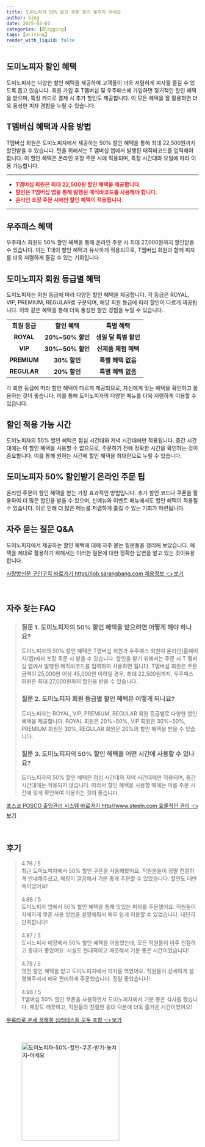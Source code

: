 ```yaml
---
title: 도미노피자 50% 할인 쿠폰 받기 놓치지 마세요
author: bing
date: 2025-02-01
categories: [Blogging]
tags: [writing]
render_with_liquid: false
---
```



<h2 id='도미노피자_할인_혜택'>도미노피자 할인 혜택</h2>

<p>도미노피자는 다양한 할인 혜택을 제공하여 고객들이 더욱 저렴하게 피자를 즐길 수 있도록 돕고 있습니다. 회원 가입 후 T멤버십 및 우주패스에 가입하면 정기적인 할인 혜택을 받으며, 특정 카드로 결제 시 추가 할인도 제공합니다. 이 모든 혜택을 잘 활용하면 더욱 풍성한 피자 경험을 누릴 수 있습니다.</p>

<h2 id='T멤버십_혜택'>T멤버십 혜택과 사용 방법</h2>

<p>T멤버십 회원은 도미노피자에서 제공하는 50% 할인 혜택을 통해 최대 22,500원까지 할인받을 수 있습니다. 턴을 위해서는 T 멤버십 앱에서 발행된 매직바코드를 입력해야 합니다. 이 할인 혜택은 온라인 포장 주문 시에 적용되며, 특정 시간대와 요일에 따라 이용 가능합니다.</p>

<hr />

<ul>
    <li><b><span style="color: #ee2323;">T멤버십 회원은 최대 22,500원 할인 혜택을 제공합니다.</span></b></li>
    <li><b><span style="color: #ee2323;">할인은 T멤버십 앱을 통해 발행된 매직바코드를 사용해야 합니다.</span></b></li>
    <li><b><span style="color: #ee2323;">온라인 포장 주문 시에만 할인 혜택이 적용됩니다.</span></b></li>
</ul>

<hr />

<h2 id='우주패스_혜택'>우주패스 혜택</h2>

<p>우주패스 회원도 50% 할인 혜택을 통해 온라인 주문 시 최대 27,000원까지 할인받을 수 있습니다. 이는 T데이 할인 혜택과 유사하게 적용되므로, T멤버십 회원과 함께 피자를 더욱 저렴하게 즐길 수 있는 기회입니다.</p>

<h2 id='회원_등급별_혜택'>도미노피자 회원 등급별 혜택</h2>

<p>도미노피자는 회원 등급에 따라 다양한 할인 혜택을 제공합니다. 각 등급은 ROYAL, VIP, PREMIUM, REGULAR로 구분되며, 해당 회원 등급에 따라 할인이 다르게 제공됩니다. 이와 같은 혜택을 통해 더욱 풍성한 할인 경험을 누릴 수 있습니다.</p>

<table>
    <tr>
        <td style="text-align: center; height: 17px;"><b>회원 등급</b></td>
        <td style="text-align: center; height: 17px;"><b>할인 혜택</b></td>
        <td style="text-align: center; height: 17px;"><b>특별 혜택</b></td>
    </tr>
    <tr>
        <td style="text-align: center; height: 17px;"><b>ROYAL</b></td>
        <td style="text-align: center; height: 17px;"><b>20%~50% 할인</b></td>
        <td style="text-align: center; height: 17px;"><b>생일 달 특별 할인</b></td>
    </tr>
    <tr>
        <td style="text-align: center; height: 17px;"><b>VIP</b></td>
        <td style="text-align: center; height: 17px;"><b>30%~50% 할인</b></td>
        <td style="text-align: center; height: 17px;"><b>신제품 체험 혜택</b></td>
    </tr>
    <tr>
        <td style="text-align: center; height: 17px;"><b>PREMIUM</b></td>
        <td style="text-align: center; height: 17px;"><b>30% 할인</b></td>
        <td style="text-align: center; height: 17px;"><b>특별 혜택 없음</b></td>
    </tr>
    <tr>
        <td style="text-align: center; height: 17px;"><b>REGULAR</b></td>
        <td style="text-align: center; height: 17px;"><b>20% 할인</b></td>
        <td style="text-align: center; height: 17px;"><b>특별 혜택 없음</b></td>
    </tr>
</table>

<p>각 회원 등급에 따라 할인 혜택이 다르게 제공되므로, 자신에게 맞는 혜택을 확인하고 활용하는 것이 좋습니다. 이를 통해 도미노피자의 다양한 메뉴를 더욱 저렴하게 이용할 수 있습니다.</p>

<h2 id='할인_적용_시간'>할인 적용 가능 시간</h2>

<p>도미노피자의 50% 할인 혜택은 점심 시간대와 저녁 시간대에만 적용됩니다. 중간 시간대에는 이 할인 혜택을 사용할 수 없으므로, 주문하기 전에 정확한 시간을 확인하는 것이 중요합니다. 이를 통해 원하는 시간에 할인 혜택을 최대한으로 누릴 수 있습니다.</p>

<h2 id='할인_받는_팁'>도미노피자 50% 할인받기 온라인 주문 팁</h2>

<p>온라인 주문이 할인 혜택을 받는 가장 효과적인 방법입니다. 추가 할인 코드나 쿠폰을 활용하여 더 많은 할인을 받을 수 있으며, 신메뉴와 이벤트 메뉴에서도 할인 혜택이 적용될 수 있습니다. 이로 인해 더 많은 메뉴를 저렴하게 즐길 수 있는 기회가 마련됩니다.</p>

<h2 id='자주_묻는_질문'>자주 묻는 질문 Q&A</h2>

<p>도미노피자에서 제공하는 할인 혜택에 대해 자주 묻는 질문들을 정리해 보았습니다. 혜택을 제대로 활용하기 위해서는 이러한 질문에 대한 정확한 답변을 알고 있는 것이유용합니다.</p>


<p><a class="click-button" title="사랑방신문 구인구직 바로가기 https//job.sarangbang.com 채용정보" href="https://adkhouse.github.io/posts/%EC%82%AC%EB%9E%91%EB%B0%A9%EC%8B%A0%EB%AC%B8-%EA%B5%AC%EC%9D%B8%EA%B5%AC%EC%A7%81-%EB%B0%94%EB%A1%9C%EA%B0%80%EA%B8%B0-httpsjob.sarangbang.com-%EC%B1%84%EC%9A%A9%EC%A0%95%EB%B3%B4/" rel="dofollow">사랑방신문 구인구직 바로가기 https//job.sarangbang.com 채용정보 👈 보기</a></p><br>
<h2 id='자주_찾는_FAQ'>자주 찾는 FAQ</h2>
<div itemscope="" itemtype="https://schema.org/FAQPage"> 
<blockquote> 
<div itemscope="" itemprop="mainEntity" itemtype="https://schema.org/Question"> 
<h3 itemprop="name">질문 1. 도미노피자의 50% 할인 혜택을 받으려면 어떻게 해야 하나요?</h3> 
<div itemscope="" itemprop="acceptedAnswer" itemtype="https://schema.org/Answer"> 
<span itemprop="text"> 
<p>도미노피자의 50% 할인 혜택은 T멤버십 회원과 우주패스 회원이 온라인(홈페이지/앱)에서 포장 주문 시 받을 수 있습니다. 할인을 받기 위해서는 주문 시 T 멤버십 앱에서 발행된 매직바코드를 입력하여 사용하면 됩니다. T멤버십 회원은 주문 금액이 25,000원 이상 45,000원 이하일 경우, 최대 22,500원까지, 우주패스 회원은 최대 27,000원까지 할인을 받을 수 있습니다.</p> 
</span> 
</div> 
</div> 

<div itemscope="" itemprop="mainEntity" itemtype="https://schema.org/Question"> 
<h3 itemprop="name">질문 2. 도미노피자 회원 등급별 할인 혜택은 어떻게 되나요?</h3> 
<div itemscope="" itemprop="acceptedAnswer" itemtype="https://schema.org/Answer"> 
<span itemprop="text"> 
<p>도미노피자는 ROYAL, VIP, PREMIUM, REGULAR 회원 등급별로 다양한 할인 혜택을 제공합니다. ROYAL 회원은 20%~50%, VIP 회원은 30%~50%, PREMIUM 회원은 30%, REGULAR 회원은 20%의 할인 혜택을 받을 수 있습니다.</p> 
</span> 
</div> 
</div> 

<div itemscope="" itemprop="mainEntity" itemtype="https://schema.org/Question"> 
<h3 itemprop="name">질문 3. 도미노피자의 50% 할인 혜택을 어떤 시간에 사용할 수 있나요?</h3> 
<div itemscope="" itemprop="acceptedAnswer" itemtype="https://schema.org/Answer"> 
<span itemprop="text"> 
<p>도미노피자의 50% 할인 혜택은 점심 시간대와 저녁 시간대에만 적용되며, 중간 시간대에는 적용되지 않습니다. 따라서 할인 혜택을 사용할 때에는 이를 주문 시간에 맞게 확인하여 이용하는 것이 좋습니다.</p> 
</span> 
</div> 
</div> 
</blockquote> 
</div>
<p><a class="click-button" title="포스코 POSCO 출입관리 시스템 바로가기 http//www.steeln.com 효율적인 관리" href="https://adkhouse.github.io/posts/%ED%8F%AC%EC%8A%A4%EC%BD%94-POSCO-%EC%B6%9C%EC%9E%85%EA%B4%80%EB%A6%AC-%EC%8B%9C%EC%8A%A4%ED%85%9C-%EB%B0%94%EB%A1%9C%EA%B0%80%EA%B8%B0-httpwww.steeln.com-%ED%9A%A8%EC%9C%A8%EC%A0%81%EC%9D%B8-%EA%B4%80%EB%A6%AC/" rel="dofollow">포스코 POSCO 출입관리 시스템 바로가기 http//www.steeln.com 효율적인 관리 👈 보기</a></p><br>
<h2 id='후기'>후기</h2>
<div itemscope itemtype="https://schema.org/Product">
  <blockquote>
  <div itemprop="review" itemscope itemtype="https://schema.org/Review">
      <div itemprop="reviewRating" itemscope itemtype="https://schema.org/Rating"> <span itemprop="ratingValue">4.76</span> / <span itemprop="bestRating">5</span> </div>
      <span itemprop="reviewBody">최근 도미노피자에서 50% 할인 쿠폰을 사용해봤어요. 직원분들이 정말 친절하게 안내해주셨고, 매장이 깔끔해서 기분 좋게 주문할 수 있었습니다. 할인도 대만족이었어요!</span>
  </div>
  <br>
  <div itemprop="review" itemscope itemtype="https://schema.org/Review">
      <div itemprop="reviewRating" itemscope itemtype="https://schema.org/Rating"> <span itemprop="ratingValue">4.88</span> / <span itemprop="bestRating">5</span> </div>
      <span itemprop="reviewBody">도미노피자 앱에서 50% 할인 혜택을 통해 맛있는 피자를 주문했어요. 직원들이 자세하게 쿠폰 사용 방법을 설명해줘서 매우 쉽게 이용할 수 있었습니다. 대단히 만족합니다!</span>
  </div>
  <br>
  <div itemprop="review" itemscope itemtype="https://schema.org/Review">
      <div itemprop="reviewRating" itemscope itemtype="https://schema.org/Rating"> <span itemprop="ratingValue">4.97</span> / <span itemprop="bestRating">5</span> </div>
      <span itemprop="reviewBody">도미노피자 매장에서 50% 할인 혜택을 이용했는데, 모든 직원들이 아주 친절하고 응대가 좋았어요. 시설도 현대적이고 깨끗해서 기분 좋은 시간이었습니다!</span>
  </div>
  <br>
  <div itemprop="review" itemscope itemtype="https://schema.org/Review">
      <div itemprop="reviewRating" itemscope itemtype="https://schema.org/Rating"> <span itemprop="ratingValue">4.79</span> / <span itemprop="bestRating">5</span> </div>
      <span itemprop="reviewBody">멋진 할인 혜택을 받고 도미노피자에서 피자를 먹었어요. 직원들이 상세하게 설명해주셔서 매우 편리하게 주문했습니다. 정말 좋았습니다!</span>
  </div>
  <br>
  <div itemprop="review" itemscope itemtype="https://schema.org/Review">
      <div itemprop="reviewRating" itemscope itemtype="https://schema.org/Rating"> <span itemprop="ratingValue">4.98</span> / <span itemprop="bestRating">5</span> </div>
      <span itemprop="reviewBody">T멤버십 50% 할인 쿠폰을 사용하면서 도미노피자에서 기분 좋은 식사를 했습니다. 매장도 깨끗하고, 직원들의 친절한 응대 덕분에 더욱 즐거운 시간이었어요!</span>
  </div>
  </blockquote>
</div>
<p><a class="click-button" title="무료타로 운세 꿈해몽 심리테스트 모두 포함" href="https://adkhouse.github.io/posts/%EB%AC%B4%EB%A3%8C%ED%83%80%EB%A1%9C-%EC%9A%B4%EC%84%B8-%EA%BF%88%ED%95%B4%EB%AA%BD-%EC%8B%AC%EB%A6%AC%ED%85%8C%EC%8A%A4%ED%8A%B8-%EB%AA%A8%EB%91%90-%ED%8F%AC%ED%95%A8/" rel="dofollow">무료타로 운세 꿈해몽 심리테스트 모두 포함 👈 보기</a></p><br>
<figure class="image"><img src="https://adkhouse.github.io/assets/img/thumbnail/도미노피자-50%-할인-쿠폰-받기-놓치지-마세요.webp" alt="도미노피자-50%-할인-쿠폰-받기-놓치지-마세요" width="256" height="256"></figure>